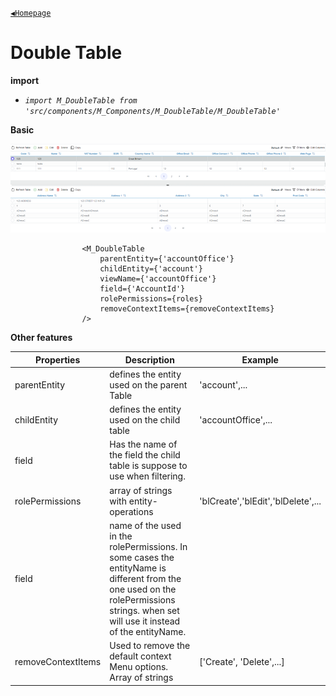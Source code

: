 [`◀️Homepage`](../../../README.md)

# **Double Table** 


**import**

- *`import M_DoubleTable from 'src/components/M_Components/M_DoubleTable/M_DoubleTable'`*

**Basic**

![Alt text](../../../public/README/images/doubleTable.png)

                    <M_DoubleTable
                        parentEntity={'accountOffice'}
                        childEntity={'account'}
                        viewName={'accountOffice'}
                        field={'AccountId'}
                        rolePermissions={roles}
                        removeContextItems={removeContextItems}
                    />

**Other features**

| Properties         	| Description                                                                                                                                                                          	| Example                            	|
|--------------------	|--------------------------------------------------------------------------------------------------------------------------------------------------------------------------------------	|------------------------------------	|
| parentEntity       	| defines the entity used on the parent Table                                                                                                                                          	| 'account',...                      	|
| childEntity        	| defines the entity used on the child table                                                                                                                                           	| 'accountOffice',...                	|
| field              	| Has the name of the field the child table is suppose to use when filtering.                                                                                                          	|                                    	|
| rolePermissions    	| array of strings with entity-operations                                                                                                                                              	| 'blCreate','blEdit','blDelete',... 	|
| field              	| name of the used in the rolePermissions. In some cases the entityName is different from the one used on the rolePermissions strings. when set will use it instead of the entityName. 	|                                    	|
| removeContextItems 	| Used to remove the default context Menu options. Array of strings                                                                                                                    	| ['Create', 'Delete',...]           	|